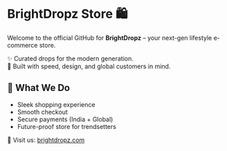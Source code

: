 # BrightDropz Store 🛍️  
Welcome to the official GitHub for **BrightDropz** – your next-gen lifestyle e-commerce store.  

✨ Curated drops for the modern generation.  
🚀 Built with speed, design, and global customers in mind.  

## 🌟 What We Do
- Sleek shopping experience  
- Smooth checkout  
- Secure payments (India + Global)  
- Future-proof store for trendsetters  

🔗 Visit us: [brightdropz.com](https://brightdropz.com)


